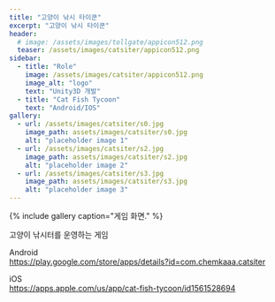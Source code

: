```yaml
---
title: "고양이 낚시 타이쿤"
excerpt: "고양이 낚시 타이쿤"
header:
  # image: /assets/images/tollgate/appicon512.png
  teaser: /assets/images/catsiter/appicon512.png
sidebar:
  - title: "Role"
    image: /assets/images/catsiter/appicon512.png
    image_alt: "logo"
    text: "Unity3D 개발"
  - title: "Cat Fish Tycoon"
    text: "Android/IOS"
gallery:
  - url: /assets/images/catsiter/s0.jpg
    image_path: assets/images/catsiter/s0.jpg
    alt: "placeholder image 1"
  - url: /assets/images/catsiter/s2.jpg
    image_path: assets/images/catsiter/s2.jpg
    alt: "placeholder image 2"
  - url: /assets/images/catsiter/s3.jpg
    image_path: assets/images/catsiter/s3.jpg
    alt: "placeholder image 3"
---
```


{% include gallery caption="게임 화면." %}

고양이 낚시터를 운영하는 게임

  Android  
  <https://play.google.com/store/apps/details?id=com.chemkaaa.catsiter>  
    
  iOS  
  <https://apps.apple.com/us/app/cat-fish-tycoon/id1561528694>  